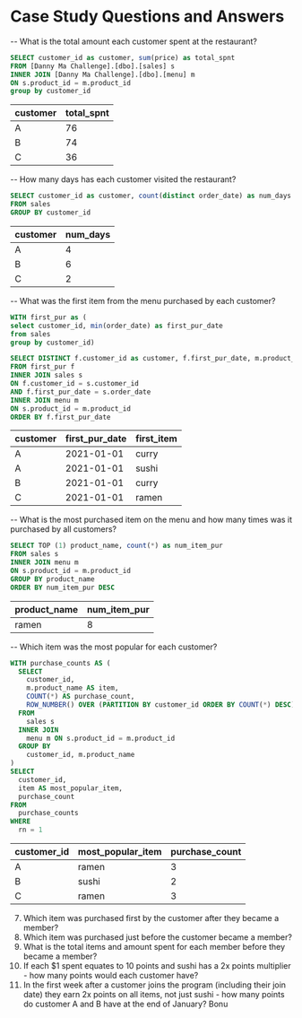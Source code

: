 # Case Study Questions and Answers

-- What is the total amount each customer spent at the restaurant?
```sql
SELECT customer_id as customer, sum(price) as total_spnt
FROM [Danny Ma Challenge].[dbo].[sales] s
INNER JOIN [Danny Ma Challenge].[dbo].[menu] m
ON s.product_id = m.product_id
group by customer_id
```
|customer|	total_spnt|
|----|-----------|
A	|76
B	|74
C	|36

-- How many days has each customer visited the restaurant?
```sql
SELECT customer_id as customer, count(distinct order_date) as num_days
FROM sales 
GROUP BY customer_id
```
|customer	|num_days|
|----|-----------|
A	|4
B	|6
C	|2

-- What was the first item from the menu purchased by each customer?
```sql
WITH first_pur as (
select customer_id, min(order_date) as first_pur_date
from sales
group by customer_id)

SELECT DISTINCT f.customer_id as customer, f.first_pur_date, m.product_name as first_item
FROM first_pur f
INNER JOIN sales s
ON f.customer_id = s.customer_id
AND f.first_pur_date = s.order_date
INNER JOIN menu m
ON s.product_id = m.product_id
ORDER BY f.first_pur_date
```
|customer	|first_pur_date	|first_item|
|----|-----------|-----------|
A	|2021-01-01	|curry
A	|2021-01-01	|sushi
B	|2021-01-01	|curry
C	|2021-01-01	|ramen

-- What is the most purchased item on the menu and how many times was it purchased by all customers?
```sql
SELECT TOP (1) product_name, count(*) as num_item_pur 
FROM sales s
INNER JOIN menu m
ON s.product_id = m.product_id
GROUP BY product_name
ORDER BY num_item_pur DESC
```
|product_name	|num_item_pur|
|-----------|-----------|
ramen	|8

-- Which item was the most popular for each customer?
```sql
WITH purchase_counts AS (
  SELECT
    customer_id,
    m.product_name AS item,
    COUNT(*) AS purchase_count,
    ROW_NUMBER() OVER (PARTITION BY customer_id ORDER BY COUNT(*) DESC) AS rn
  FROM
    sales s
  INNER JOIN
    menu m ON s.product_id = m.product_id
  GROUP BY
    customer_id, m.product_name
)
SELECT
  customer_id,
  item AS most_popular_item,
  purchase_count
FROM
  purchase_counts
WHERE
  rn = 1
  ```
  
|customer_id	|most_popular_item	|purchase_count|
|-----------|-----------|-----------|
|A	|ramen	|3
|B	|sushi	|2
|C	|ramen	|3





7. Which item was purchased first by the customer after they became a member?
8. Which item was purchased just before the customer became a member?
9. What is the total items and amount spent for each member before they became a member?
10. If each $1 spent equates to 10 points and sushi has a 2x points multiplier - how many points would each customer have?
11. In the first week after a customer joins the program (including their join date) they earn 2x points on all items, not just sushi - how many points do customer A and B have at the end of January?
Bonu
